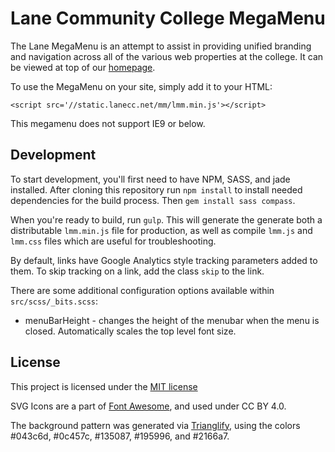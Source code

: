 Lane Community College MegaMenu
===============================
The Lane MegaMenu is an attempt to assist in providing unified branding and navigation across all of the various web properties at the college. It can be viewed at top of our [homepage](https://www.lanecc.edu).

To use the MegaMenu on your site, simply add it to your HTML:

    <script src='//static.lanecc.net/mm/lmm.min.js'></script>

This megamenu does not support IE9 or below.

Development
-----------
To start development, you'll first need to have NPM, SASS, and jade installed. After cloning this repository run `npm install` to install needed dependencies for the build process. Then `gem install sass compass`.

When you're ready to build, run `gulp`. This will generate the generate both a distributable `lmm.min.js` file for production, as well as compile `lmm.js` and `lmm.css` files which are useful for troubleshooting.

By default, links have Google Analytics style tracking parameters added to them. To skip tracking on a link, add the class `skip` to the link.

There are some additional configuration options available within `src/scss/_bits.scss`:
* menuBarHeight - changes the height of the menubar when the menu is closed. Automatically scales the top level font size.

License
-------
This project is licensed under the [MIT license](LICENSE)

SVG Icons are a part of [Font Awesome](https://github.com/FortAwesome/Font-Awesome), and used under CC BY 4.0.

The background pattern was generated via [Trianglify](https://trianglify.io/), using the colors #043c6d, #0c457c, #135087, #195996, and #2166a7.